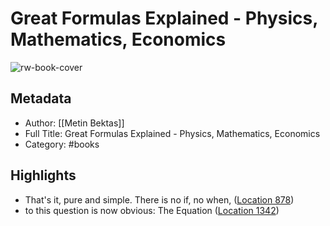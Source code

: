 # Great Formulas Explained - Physics, Mathematics, Economics

![rw-book-cover](https://images-na.ssl-images-amazon.com/images/I/51sFV1%2BOjpL._SL200_.jpg)

## Metadata
- Author: [[Metin Bektas]]
- Full Title: Great Formulas Explained - Physics, Mathematics, Economics
- Category: #books

## Highlights
- That's it, pure and simple. There is no if, no when, ([Location 878](https://readwise.io/to_kindle?action=open&asin=B00G807Y00&location=878))
- to this question is now obvious: The Equation ([Location 1342](https://readwise.io/to_kindle?action=open&asin=B00G807Y00&location=1342))
